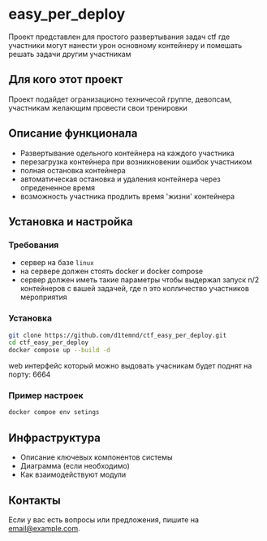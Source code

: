 # easy_per_deploy

Проект представлен для простого развертывания задач ctf где участники могут нанести урон основному контейнеру
и помешать решать задачи другим участникам 

## Для кого этот проект

Проект подайдет огранизационо техничесой группе, девопсам, участникам желающим провести свои тренировки 

## Описание функционала

- Развертывание одельного контейнера на каждого участника
- перезагрузка контейнера при возникновении ошибок участником
- полная остановка контейнера
- автоматическая остановка и удаления контейнера через опредененное время 
- возможность участника продлить время 'жизни' контейнера 

## Установка и настройка


### Требования

- сервер на базе `linux`
- на сервере должен стоять docker и docker compose
- сервер должен иметь такие параметры чтобы выдержал запуск n/2 контейнеров с вашей задачей, 
где n это колличество участников мероприятия 


### Установка

```bash
git clone https://github.com/d1temnd/ctf_easy_per_deploy.git 
cd ctf_easy_per_deploy
docker compose up --build -d 
```

web интерфейс который можно выдовать учасникам будет поднят на порту: 6664

### Пример настроек

```python
docker compoe env setings 

```

## Инфраструктура

- Описание ключевых компонентов системы
- Диаграмма (если необходимо)
- Как взаимодействуют модули

## Контакты

Если у вас есть вопросы или предложения, пишите на [email@example.com](mailto:email@example.com).

